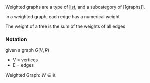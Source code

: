 Weighted graphs are a type of [list](01%20Types%20of%20lists.md), and a subcategory of [[graphs]].

in a weighted graph, each edge has a numerical weight

The weight of a tree is the sum of the weights of all edges

### Notation
given a graph $G(V, R)$ 
 - V = vertices
 - E = edges

Weighted Graph: $W\in\mathbb{R}$ 

